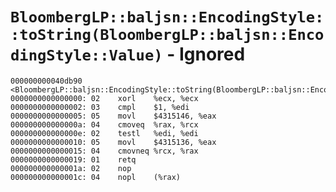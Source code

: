 # `BloombergLP::baljsn::EncodingStyle::toString(BloombergLP::baljsn::EncodingStyle::Value)` - Ignored

```x86asm
000000000040db90 <BloombergLP::baljsn::EncodingStyle::toString(BloombergLP::baljsn::EncodingStyle::Value)>:
0000000000000000: 02	xorl	%ecx, %ecx
0000000000000002: 03	cmpl	$1, %edi
0000000000000005: 05	movl	$4315146, %eax
000000000000000a: 04	cmoveq	%rax, %rcx
000000000000000e: 02	testl	%edi, %edi
0000000000000010: 05	movl	$4315136, %eax
0000000000000015: 04	cmovneq	%rcx, %rax
0000000000000019: 01	retq	
000000000000001a: 02	nop	
000000000000001c: 04	nopl	(%rax)
```
